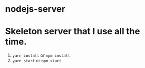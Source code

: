 # nodejs-server

# Skeleton server that I use all the time.

1. `yarn install` or `npm install`
2. `yarn start` or `npm start`
